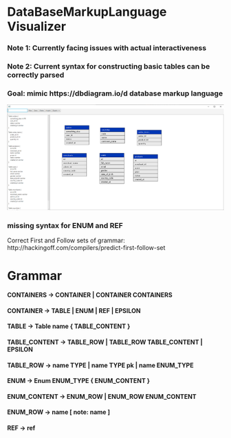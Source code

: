 <h1>DataBaseMarkupLanguage Visualizer</h1>

<h3>Note 1: Currently facing issues with actual interactiveness</h3>
<h3>Note 2: Current syntax for constructing basic tables can be correctly parsed</h3>
<h3>Goal: mimic https://dbdiagram.io/d database markup language</h3>
<img src="images/interactive-DBML.png">

<h3>missing syntax for ENUM and REF</h3>
Correct First and Follow sets of grammar: http://hackingoff.com/compilers/predict-first-follow-set

<h1>Grammar</h1>
  <h4>CONTAINERS -> CONTAINER | CONTAINER CONTAINERS</h4>
  <h4>CONTAINER -> TABLE | ENUM | REF | EPSILON</h4>
  <h4>TABLE -> Table name { TABLE_CONTENT }</h4>
  <h4>TABLE_CONTENT -> TABLE_ROW | TABLE_ROW TABLE_CONTENT | EPSILON</h4>
  <h4>TABLE_ROW -> name TYPE | name TYPE pk | name ENUM_TYPE</h4>
  <h4>ENUM -> Enum ENUM_TYPE { ENUM_CONTENT }</h4>
  <h4>ENUM_CONTENT -> ENUM_ROW | ENUM_ROW ENUM_CONTENT</h4>
  <h4>ENUM_ROW -> name [ note: name ]</h4>
  <h4>REF -> ref</h4>
